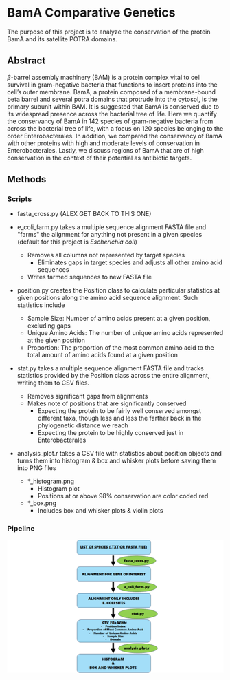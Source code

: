 # BamA Comparative Genetics

The purpose of this project is to analyze the conservation of the protein BamA and its
satellite POTRA domains.

## Abstract

$\beta$-barrel assembly machinery (BAM) is a protein complex vital to cell
survival in gram-negative bacteria that functions to insert proteins into the
cell’s outer membrane. BamA, a protein composed of a membrane-bound beta barrel
and several potra domains that protrude into the cytosol, is the primary subunit
within BAM. It is suggested that BamA is conserved due to its widespread
presence across the bacterial tree of life. Here we quantify the conservancy of
BamA in 142 species of gram-negative bacteria from across the bacterial tree of
life, with a focus on 120 species belonging to the order Enterobacterales. In
addition, we compared the conservancy of BamA with other proteins with high and
moderate levels of conservation in Enterobacterales. Lastly, we discuss regions
of BamA that are of high conservation in the context of their potential as
antibiotic targets.

## Methods

### Scripts

* fasta_cross.py (ALEX GET BACK TO THIS ONE)

* e_coli_farm.py takes a multiple sequence alignment FASTA file and "farms" the
  alignment for anything not present in a given species (default for this
  project is *Escherichia coli*)
  * Removes all columns not represented by target species
    * Eliminates gaps in target species and adjusts all other amino acid
      sequences
  * Writes farmed sequences to new FASTA file

* position.py creates the Position class to calculate particular statistics at
given positions along the amino acid sequence alignment. Such statistics include
  * Sample Size: Number of amino acids present at a given position, excluding
    gaps
  * Unique Amino Acids: The number of unique amino acids represented at the given
    position
  * Proportion: The proportion of the most common amino acid to the total
    amount of amino acids found at a given position

* stat.py takes a multiple sequence alignment FASTA file and tracks statistics
provided by the Position class across the entire alignment, writing them to CSV
files.
  * Removes significant gaps from alignments
  * Makes note of positions that are significantly conserved
    * Expecting the protein to be fairly well conserved amongst different taxa,
      though less and less the farther back in the phylogenetic distance we reach
    * Expecting the protein to be highly conserved just in Enterobacterales

* analysis_plot.r takes a CSV file with statistics about position objects and
  turns them into histogram & box and whisker plots before saving them into PNG
  files
   * \*_histogram.png
     * Histogram plot
     * Positions at or above 98% conservation are color coded red
   * \*_box.png
     * Includes box and whisker plots & violin plots

### Pipeline

![alt text](Pipeline.png "Script Pipeline for Data")
